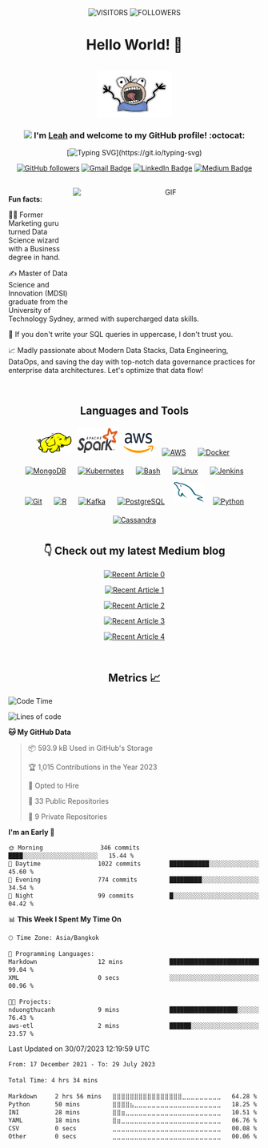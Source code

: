 <div align="center">

<img alt="VISITORS" src="https://komarev.com/ghpvc/?username=ndleah&style=flat&labelColor=red&logo=github&label=PROFILE+VIEWS&color=971901"/>
<img alt="FOLLOWERS" src="https://img.shields.io/github/followers/ndleah?color=971901&logo=githubb&label=FOLLOWERS"/>

<h1> Hello World! 👋 </h1>

<br>

<img src="IMG/my-image.png" width="150">


### <img src="https://media.giphy.com/media/WUlplcMpOCEmTGBtBW/giphy.gif" width="30"> I'm [**Leah**](https://www.linkedin.com/in/ndleah/) and welcome to my GitHub profile! :octocat:

[![Typing SVG](https://readme-typing-svg.demolab.com?font=Noto+Sans&weight=600&size=21&duration=2000&color=000000&background=FFFFFF&center=true&vCenter=true&width=435&lines=I'm+a+Data+Engineer%2C+;an+Open-source+Contributor;+and+a+Content+Creator!)](https://git.io/typing-svg)

[![GitHub followers](https://img.shields.io/github/followers/ndleah?label=Follow&style=social)](https://github.com/ndleah/?tab=follow)
[![Gmail Badge](https://img.shields.io/badge/-nduongthucanh-c14438?style=social&logo=Gmail&logoColor=red&link=mailto:nduongthucanh@gmail.com)](mailto:email@anuragsingh.dev)
[![LinkedIn Badge](https://img.shields.io/badge/-LinkedIn-blue?style=social&logo=Linkedin&logoColor=blue&link=https://www.linkedin.com/in/ndleah/)](https://www.linkedin.com/in/ndleah/)
[![Medium Badge](http://img.shields.io/badge/-Medium-1ca0f1?style=social&logo=Medium&logoColor=black&link=https://medium.com/@ndleah)](https://medium.com/@ndleah)

<br>

<img align="right" height="250" width="375" alt="GIF" src="IMG/quote.gif" />


</div>

**Fun facts:**

👩‍🎓 Former Marketing guru turned Data Science wizard with a Business degree in hand.
  
✍️ Master of Data Science and Innovation (MDSI) graduate from the University of Technology Sydney, armed with supercharged data skills.
  
🤔 If you don't write your SQL queries in uppercase, I don't trust you.
  
📈 Madly passionate about Modern Data Stacks, Data Engineering, DataOps, and saving the day with top-notch data governance practices for enterprise data architectures. Let's optimize that data flow!


<br>

<div align="center">

## Languages and Tools  
<div align="center">  
<img title="Hadoop" alt="Hadoop" src="assets/hadoop.svg" width="70" height="40" style="vertical-align:down; margin:4px"/>
<img title="Spark" alt="Spark" src="assets/apache_spark.svg" width="80" height="50" style="vertical-align:down; margin:4px"/>
<img title="AWS" alt="AWS" src="assets/aws.svg" width="60" height="40" style="vertical-align:down; margin:4px"/>
<a href="https://aws.amazon.com/" target="_blank"><img style="margin: 10px" src="https://profilinator.rishav.dev/skills-assets/amazonwebservices-original-wordmark.svg" alt="AWS" height="50" /></a>  
<a href="https://www.docker.com/" target="_blank"><img style="margin: 10px" src="https://profilinator.rishav.dev/skills-assets/docker-original-wordmark.svg" alt="Docker" height="50" /></a>  
<a href="https://www.mongodb.com/" target="_blank"><img style="margin: 10px" src="https://profilinator.rishav.dev/skills-assets/mongodb-original-wordmark.svg" alt="MongoDB" height="50" /></a>  
<a href="https://kubernetes.io/" target="_blank"><img style="margin: 10px" src="https://profilinator.rishav.dev/skills-assets/kubernetes-icon.svg" alt="Kubernetes" height="50" /></a>  
<a href="https://www.gnu.org/software/bash/" target="_blank"><img style="margin: 10px" src="https://profilinator.rishav.dev/skills-assets/gnu_bash-icon.svg" alt="Bash" height="50" /></a>  
<a href="https://www.linux.org/" target="_blank"><img style="margin: 10px" src="https://profilinator.rishav.dev/skills-assets/linux-original.svg" alt="Linux" height="50" /></a>  
<a href="https://www.jenkins.io/" target="_blank"><img style="margin: 10px" src="https://profilinator.rishav.dev/skills-assets/jenkins-icon.svg" alt="Jenkins" height="50" /></a>  
<a href="https://github.com/" target="_blank"><img style="margin: 10px" src="https://profilinator.rishav.dev/skills-assets/git-scm-icon.svg" alt="Git" height="50" /></a>  
<a href="https://www.r-project.org/" target="_blank"><img style="margin: 10px" src="https://profilinator.rishav.dev/skills-assets/r.svg" alt="R" height="50" /></a>  
<a href="https://kafka.apache.org/" target="_blank"><img style="margin: 10px" src="https://profilinator.rishav.dev/skills-assets/apache_kafka-icon.svg" alt="Kafka" height="50" /></a>  
<a href="https://www.postgresql.org/" target="_blank"><img style="margin: 10px" src="https://profilinator.rishav.dev/skills-assets/postgresql-original-wordmark.svg" alt="PostgreSQL" height="50" /></a>
<img title="AWS" alt="Postgres" src="assets/mysql.svg" width="60" height="40" style="vertical-align:down; margin:4px"/>
<a href="https://www.python.org/" target="_blank"><img style="margin: 10px" src="https://profilinator.rishav.dev/skills-assets/python-original.svg" alt="Python" height="50" /></a>  
<a href="https://cassandra.apache.org/_/index.html" target="_blank"><img style="margin: 10px" src="https://profilinator.rishav.dev/skills-assets/apache_cassandra-icon.svg" alt="Cassandra" height="50" /></a>   
</div>

## 👇 Check out my latest Medium blog

<a target="_blank" href="https://github-readme-medium-recent-article.vercel.app/medium/@ndleah/0"><img src="https://github-readme-medium-recent-article.vercel.app/medium/@ndleah/0" alt="Recent Article 0"> 
</a>

<a target="_blank" href="https://github-readme-medium-recent-article.vercel.app/medium/@ndleah/1"><img src="https://github-readme-medium-recent-article.vercel.app/medium/@ndleah/1" alt="Recent Article 1"> 
</a>

<a target="_blank" href="https://github-readme-medium-recent-article.vercel.app/medium/@ndleah/2"><img src="https://github-readme-medium-recent-article.vercel.app/medium/@ndleah/2" alt="Recent Article 2"> 
</a>

<a target="_blank" href="https://github-readme-medium-recent-article.vercel.app/medium/@ndleah/3"><img src="https://github-readme-medium-recent-article.vercel.app/medium/@ndleah/3" alt="Recent Article 3"> 
</a>

<a target="_blank" href="https://github-readme-medium-recent-article.vercel.app/medium/@ndleah/4"><img src="https://github-readme-medium-recent-article.vercel.app/medium/@ndleah/4" alt="Recent Article 4">
</a>

<br>

## Metrics 📈

</div>

<!--START_SECTION:waka-->
![Code Time](http://img.shields.io/badge/Code%20Time-4%20hrs%2034%20mins-blue)

![Lines of code](https://img.shields.io/badge/From%20Hello%20World%20I%27ve%20Written-118.2%20million%20lines%20of%20code-blue)

**🐱 My GitHub Data** 

> 📦 593.9 kB Used in GitHub's Storage 
 > 
> 🏆 1,015 Contributions in the Year 2023
 > 
> 💼 Opted to Hire
 > 
> 📜 33 Public Repositories 
 > 
> 🔑 9 Private Repositories 
 > 
**I'm an Early 🐤** 

```text
🌞 Morning                346 commits         ████░░░░░░░░░░░░░░░░░░░░░   15.44 % 
🌆 Daytime                1022 commits        ███████████░░░░░░░░░░░░░░   45.60 % 
🌃 Evening                774 commits         █████████░░░░░░░░░░░░░░░░   34.54 % 
🌙 Night                  99 commits          █░░░░░░░░░░░░░░░░░░░░░░░░   04.42 % 
```


📊 **This Week I Spent My Time On** 

```text
🕑︎ Time Zone: Asia/Bangkok

💬 Programming Languages: 
Markdown                 12 mins             █████████████████████████   99.04 % 
XML                      0 secs              ░░░░░░░░░░░░░░░░░░░░░░░░░   00.96 % 

🐱‍💻 Projects: 
nduongthucanh            9 mins              ███████████████████░░░░░░   76.43 % 
aws-etl                  2 mins              ██████░░░░░░░░░░░░░░░░░░░   23.57 % 
```


 Last Updated on 30/07/2023 12:19:59 UTC
<!--END_SECTION:waka-->

<!--START_SECTION:waka-simple-->

```text
From: 17 December 2021 - To: 29 July 2023

Total Time: 4 hrs 34 mins

Markdown     2 hrs 56 mins   ⣿⣿⣿⣿⣿⣿⣿⣿⣿⣿⣿⣿⣿⣿⣿⣿⣀⣀⣀⣀⣀⣀⣀⣀⣀   64.28 %
Python       50 mins         ⣿⣿⣿⣿⣦⣀⣀⣀⣀⣀⣀⣀⣀⣀⣀⣀⣀⣀⣀⣀⣀⣀⣀⣀⣀   18.25 %
INI          28 mins         ⣿⣿⣶⣀⣀⣀⣀⣀⣀⣀⣀⣀⣀⣀⣀⣀⣀⣀⣀⣀⣀⣀⣀⣀⣀   10.51 %
YAML         18 mins         ⣿⣶⣀⣀⣀⣀⣀⣀⣀⣀⣀⣀⣀⣀⣀⣀⣀⣀⣀⣀⣀⣀⣀⣀⣀   06.76 %
CSV          0 secs          ⣀⣀⣀⣀⣀⣀⣀⣀⣀⣀⣀⣀⣀⣀⣀⣀⣀⣀⣀⣀⣀⣀⣀⣀⣀   00.08 %
Other        0 secs          ⣀⣀⣀⣀⣀⣀⣀⣀⣀⣀⣀⣀⣀⣀⣀⣀⣀⣀⣀⣀⣀⣀⣀⣀⣀   00.06 %
```

<!--END_SECTION:waka-simple-->

